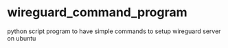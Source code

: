 # wireguard_command_program
python script program to have simple commands to setup wireguard server on ubuntu
